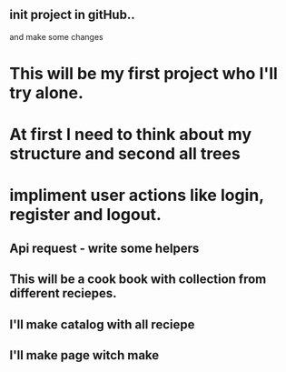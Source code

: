 ## init project in gitHub.. 

and make some changes

# This will be my first project who I'll try alone.

# At first I need to think about my structure and second all trees  

# impliment user actions like login, register and logout.

## Api request - write some helpers

## This will be a cook book with collection from different reciepes. 

## I'll make catalog with all reciepe

## I'll make page witch make 